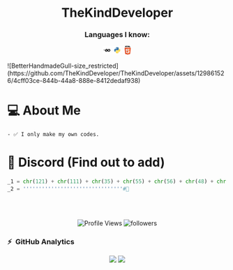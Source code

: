 ### 
<h1 align="center">TheKindDeveloper</h1>
<h3 align="center">Languages I know:</h3>
<p align="center">
  <code><img height="20" src="https://raw.githubusercontent.com/github/explore/main/topics/go/go.png"></code>
  <code><img height="20" src="https://raw.githubusercontent.com/github/explore/main/topics/python/python.png"></code>
  <code><img height="20" src="https://raw.githubusercontent.com/github/explore/main/topics/html/html.png"></code>
<p>
![BetterHandmadeGull-size_restricted](https://github.com/TheKindDeveloper/TheKindDeveloper/assets/129861526/4cff03ce-844b-44a8-888e-8412dedaf938)

# 💻 About Me

```
- ✅ I only make my own codes.
```

# 🎉 Discord (Find out to add)
```python
_1 = chr(121) + chr(111) + chr(35) + chr(55) + chr(56) + chr(48) + chr(48)
_2 = ''''''''''''''''''''''''''''''''#🤣
```
<br><br>

<p align="center">
  <img src="https://api.visitorbadge.io/api/VisitorHit?user=TheKindDeveloper&countColorcountColor&countColor=%230095FF" alt="Profile Views"/>
  <img alt="followers" src="https://img.shields.io/github/followers/TheKindDeveloper?color=f429ff&style=for-the-badge&logo=github&label=Follow"/>
</p>
  
### ⚡ &nbsp;GitHub Analytics

<p align="center">
  <img height="140em" src="https://github-readme-stats-eight-theta.vercel.app/api?username=TheKindDeveloper&show_icons=true&theme=algolia&include_all_commits=true&count_private=true"/>
  <img height="140em" src="https://github-readme-stats-eight-theta.vercel.app/api/top-langs/?username=TheKindDeveloper&layout=compact&langs_count=8&theme=algolia"/>
</p>
